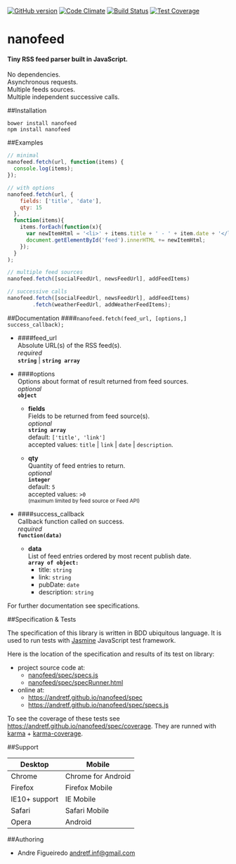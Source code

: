 [![GitHub version](https://badge.fury.io/gh/andretf%2Fnanofeed.svg)](https://badge.fury.io/gh/andretf%2Fnanofeed)
[![Code Climate](https://codeclimate.com/github/andretf/nanofeed/badges/gpa.svg)](https://codeclimate.com/github/andretf/nanofeed)
[![Build Status](https://travis-ci.org/andretf/nanofeed.svg?branch=master)](https://travis-ci.org/andretf/nanofeed)
[![Test Coverage](https://codeclimate.com/github/andretf/nanofeed/badges/coverage.svg)](https://codeclimate.com/github/andretf/nanofeed/coverage)
# nanofeed
#### Tiny RSS feed parser built in JavaScript.

No dependencies.<br>
Asynchronous requests.<br>
Multiple feeds sources.<br>
Multiple independent successive calls.

##Installation

    bower install nanofeed
    npm install nanofeed

##Examples
```javascript
// minimal
nanofeed.fetch(url, function(items) {
  console.log(items);
});

// with options
nanofeed.fetch(url, {
    fields: ['title', 'date'],
    qty: 15
  },
  function(items){
    items.forEach(function(x){
      var newItemHtml = '<li>' + items.title + ' - ' + item.date + '</li>';
      document.getElementById('feed').innerHTML += newItemHtml;
    });
  }
);

// multiple feed sources
nanofeed.fetch([socialFeedUrl, newsFeedUrl], addFeedItems)

// successive calls
nanofeed.fetch([socialFeedUrl, newsFeedUrl], addFeedItems)
        .fetch(weatherFeedUrl, addWeatherFeedItems);
```

##Documentation
####`nanofeed.fetch(feed_url, [options,] success_callback);`

- ####feed_url<br>
Absolute URL(s) of the RSS feed(s).<br>
*required*<br>
**`string`** | **`string array`**

- ####options<br>
Options about format of result returned from feed sources.<br>
*optional*<br>
**`object`**<br>

  - **fields**<br>
  Fields to be returned from feed source(s).<br>
  *optional* <br>
  **`string array`**<br>
  default: `['title', 'link']`<br>
  accepted values: `title` | `link` | `date` | `description`.

  - **qty**<br>
  Quantity of feed entries to return.<br>
  *optional*<br>
  **`integer`**<br>
  default: `5`<br>
  accepted values: `>0` *<br>
  <sup>*</sup><sup>(maximum limited by feed source or Feed API)</sup>

- ####success_callback<br>
Callback function called on success.<br>
*required*<br>
**`function(data)`**

  - **data**<br>
  List of feed entries ordered by most recent publish date.<br>
  **`array of object:`**<br>
    - title: `string`
    - link: `string`
    - pubDate: `date`
    - description: `string`

For further documentation see specifications.

##Specification & Tests

The specification of this library is written in BDD ubiquitous language.
It is used to run tests with [Jasmine](https://github.com/jasmine/jasmine) JavaScript test framework.

Here is the location of the specification and results of its test on library:
- project source code at:
    - [nanofeed/spec/specs.js](https://github.com/andretf/nanofeed/blob/master/spec/specs.js)
    - [nanofeed/spec/specRunner.html](https://github.com/andretf/nanofeed/blob/master/spec/specRunner.html)
- online at:
    - https://andretf.github.io/nanofeed/spec
    - https://andretf.github.io/nanofeed/spec/specs.js

To see the coverage of these tests see https://andretf.github.io/nanofeed/spec/coverage. They are runned with [karma](https://github.com/karma-runner/karma) + [karma-coverage](https://github.com/karma-runner/karma-coverage).

##Support

Desktop | Mobile
--------|---------
Chrome  | Chrome for Android
Firefox | Firefox Mobile
IE10+ support | IE Mobile
Safari  | Safari Mobile
Opera   | Android

##Authoring
- Andre Figueiredo <andretf.inf@gmail.com>
